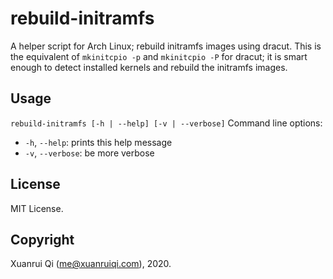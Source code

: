 # rebuild-initramfs

A helper script for Arch Linux; rebuild initramfs images using dracut.
This is the equivalent of `mkinitcpio -p` and `mkinitcpio -P` for dracut;
it is smart enough to detect installed kernels and rebuild the initramfs images.

## Usage

`rebuild-initramfs [-h | --help] [-v | --verbose]`
Command line options:
  * `-h`, `--help`: prints this help message
  * `-v`, `--verbose`: be more verbose

## License

MIT License.

## Copyright

Xuanrui Qi ([me@xuanruiqi.com](mailto:me@xuanruiqi.com)), 2020.
